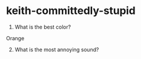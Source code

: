 # keith-committedly-stupid

1. What is the best color?

Orange

2. What is the most annoying sound?
